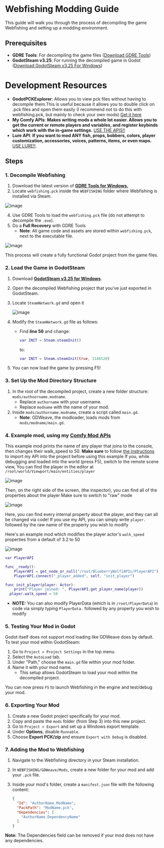 # Webfishing Modding Guide

This guide will walk you through the process of decompiling the game Webfishing and setting up a modding environment.

## Prerequisites

- **GDRE Tools**: For decompiling the game files ([Download GDRE Tools](https://github.com/bruvzg/gdsdecomp/releases/latest))
- **GodotSteam v3.25**: For running the decompiled game in Godot ([Download GodotSteam v3.25 For Windows](https://github.com/GodotSteam/GodotSteam/releases/download/v3.25/win64-g353-s159-gs325.zip))

# Development Resources

- **GodotPCKExplorer**: Allows you to view pck files without having to decompile them.This is useful because it allows you to double click on .pck files and open them easily (I recommend not to do this with webfishing.pck, but mainly to check your own mods) [Get it here](https://github.com/DmitriySalnikov/GodotPCKExplorer) 
- **My Comfy APIs**: **Makes writing mods a whole lot easier. Allows you to get the current or remote players and variables, and register keybinds which work with the in-game settings.** [USE THE APIS!!](https://github.com/BlueberryWolf/APIs)
- **Lure API**: **If you want to mod ANY fish, props, bobbers, colors, player customization, accessories, voices, patterns, items, or even maps.** [USE LURE!!](https://github.com/Sulayre/WebfishingLure).

## Steps

### 1. Decompile Webfishing

1. Download the latest version of **[GDRE Tools for Windows.](https://github.com/bruvzg/gdsdecomp/releases/latest)**
2. Locate `webfishing.pck` inside the `WEBFISHING` folder where Webfishing is installed via Steam.

![image](https://github.com/user-attachments/assets/8c0e4591-0f96-4a5f-85ad-0188d40818d6)

4. Use GDRE Tools to load the `webfishing.pck` file (do not attempt to decompile the `.exe`).
5. Do a **Full Recovery** with GDRE Tools
    - **Note**: All game code and assets are stored within `webfishing.pck`, next to the executable file.

![image](https://github.com/user-attachments/assets/43a26111-93ae-4987-b386-18c457576c56)

This process will create a fully functional Godot project from the game files.

### 2. Load the Game in GodotSteam

1. Download **[GodotSteam v3.25 for Windows](https://github.com/GodotSteam/GodotSteam/releases/download/v3.25/win64-g353-s159-gs325.zip)**.
2. Open the decompiled Webfishing project that you've just exported in GodotSteam.
3. Locate `SteamNetwork.gd` and open it

   ![image](https://github.com/user-attachments/assets/50edada2-b6b2-4a08-80d1-50ebe225cfcc)
   
5. Modify the `SteamNetwork.gd` file as follows:
   - Find **line 56** and change:
     ```gd
     var INIT = Steam.steamInit()
     ```
     to:
     ```gd
     var INIT = Steam.steamInit(true, 3146520)
     ```
6. You can now load the game by pressing F5!

### 3. Set Up the Mod Directory Structure

1. In the root of the decompiled project, create a new folder structure: `mods/authoorname.modname`.
   - Replace `authorname` with your username.
   - Replace `modname` with the name of your mod.
3. Inside `mods/authorname.modname`, create a script called `main.gd`.
   - **Note**: GDWeave, the modloader, loads mods from `mods/modname/main.gd`.

### 4. Example mod, using my [Comfy Mod APIs](https://github.com/BlueberryWolf/APIs)
This example mod prints the name of any player that joins to the console, then changes their walk_speed to 50.
**Make sure** to follow [the instructions]([https://github.com/BlueberryWolf/APIs](https://github.com/BlueberryWolf/APIs?tab=readme-ov-file#developer-usage-for-the-nerds)) to import my API into the project before using this example
If you, while debugging and loaded into the world (press F5), switch to the remote scene view,
You can find the player in the editor at `/root/world/Viewport/main/entities/player`

![image](https://github.com/user-attachments/assets/f3562100-9ef8-4d7c-b5cd-c0b5ec0b994c)

Then, on the right side of the screen, (the inspector), you can find all of the properties about the player
Make sure to switch to "raw" mode

![image](https://github.com/user-attachments/assets/17d57ee8-47cd-4e18-956f-884de75fe493)

Here, you can find every internal property about the player, and they can all be changed via code!
If you use my API, you can simply write `player.` followed by the raw name of the property you wish to modify

Here's an example mod which modifies the player actor's `walk_speed` properties from a default of 3.2 to 50

![image](https://github.com/user-attachments/assets/8e0c753d-c075-406f-b324-0ba24945b879)

```gd
var PlayerAPI

func _ready():
	PlayerAPI = get_node_or_null("/root/BlueberryWolfiAPIs/PlayerAPI")
	PlayerAPI.connect("_player_added", self, "init_player")

func init_player(player: Actor):
	print("Player joined: ", PlayerAPI.get_player_name(player))
  player.walk_speed = 50
```
* **NOTE:** You can also modify PlayerData (which is in `/root/PlayerData`) in code via simply typing `PlayerData.` followed by any property you wish to modify

### 5. Testing Your Mod in Godot

Godot itself does not support mod loading like GDWeave does by default. To test your mod within GodotSteam:

1. Go to `Project > Project Settings` in the top menu.
2. Select the `AutoLoad` tab.
3. Under "Path," choose the `main.gd` file within your mod folder.
4. Name it with your mod name.
   - This setup allows GodotSteam to load your mod within the decompiled project.

You can now press `F5` to launch Webfishing in the engine and test/debug your mod.

### 6. Exporting Your Mod

1. Create a new Godot project specifically for your mod.
2. Copy and paste the `mods` folder (from Step 3) into this new project.
3. Go to `Project > Export` and set up a Windows export template.
4. Under **Options**, disable `Runnable`.
5. Choose **Export PCK/zip** and ensure `Export with Debug` is disabled.

### 7. Adding the Mod to Webfishing

1. Navigate to the Webfishing directory in your Steam installation.
2. In `WEBFISHING/GDWeave/Mods`, create a new folder for your mod and add your `.pck` file.
3. Inside your mod's folder, create a `manifest.json` file with the following content:

   ```json
   {
     "Id": "AuthorName.ModName",
     "PackPath": "ModName.pck",
     "Dependencies": [
       "AuthorName.DependencyName"
     ]
   }
   ```
**Note:** The Dependencies field can be removed if your mod does not have any dependencies.
